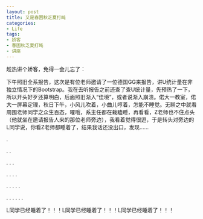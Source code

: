 ```yaml
---
layout: post
title: 又是春困秋乏夏打盹
categories:
- Life
tags:
- 娇客
- 春困秋乏夏打盹
- 讲座
---
```


趁热讲个娇客，免得一会儿忘了：

下午照旧全系报告，这次是有位老师邀请了一位德国GG来报告，讲U统计量在非独立情况下的Bootstrap。我在去听报告之前还查了查U统计量，先预热了一下，所以开头好歹还算明白，后面照旧渐入“佳境”，或者说渐入崩溃。偌大一教室，偌大一屏幕定理，秋日下午，小风儿吹着，小曲儿哼着，怎能不睡觉。无聊之中就看周围老师同学之众生百态，嚯哦，系主任都在栽瞌睡，再看看，Z老师也不住点头（他就坐在邀请报告人来的那位老师旁边），我看着觉得很逗，于是转头对旁边的L同学说，你看Z老师都睡着了，结果我话还没出口，发现……


.




. .




. . .




. . . .




. . . . .




. . . . . .


L同学已经睡着了！！！L同学已经睡着了！！！L同学已经睡着了！！！
